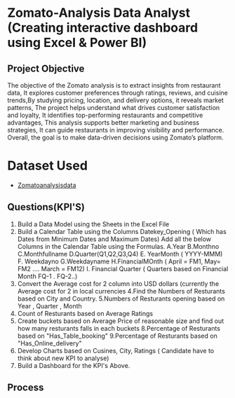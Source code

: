 # Zomato-Analysis Data Analyst (Creating interactive dashboard using Excel & Power BI)

## Project Objective
The objective of the Zomato analysis is to extract insights from restaurant data, It explores customer preferences through ratings, reviews, and cuisine trends,By studying pricing, location, and delivery options, it reveals market patterns, The project helps understand what drives customer satisfaction and loyalty, It identifies top-performing restaurants and competitive advantages, This analysis supports better marketing and business strategies, It can guide restaurants in improving visibility and performance. Overall, the goal is to make data-driven decisions using Zomato’s platform.

# Dataset Used
- <a href="https://github.com/Soumya-2102/Zomato-Analysis/commit/08f6e84d3aa7a64342f2e9f31b95c7240a54185a">Zomatoanalysisdata</a>

## Questions(KPI'S)
1. Build a Data Model using the Sheets in the Excel File
2. Build a Calendar Table using the Columns Datekey_Opening ( Which has Dates from Minimum Dates and Maximum Dates)
  Add all the below Columns in the Calendar Table using the Formulas.
   A.Year
   B.Monthno
   C.Monthfullname
   D.Quarter(Q1,Q2,Q3,Q4)
   E. YearMonth ( YYYY-MMM)
   F. Weekdayno
   G.Weekdayname
   H.FinancialMOnth ( April = FM1, May= FM2  …. March = FM12)
   I. Financial Quarter ( Quarters based on Financial Month FQ-1 . FQ-2..)
3. Convert the Average cost for 2 column into USD dollars (currently the Average cost for 2 in local currencies
4.Find the Numbers of Resturants based on City and Country.
5.Numbers of Resturants opening based on Year , Quarter , Month
6. Count of Resturants based on Average Ratings
7. Create buckets based on Average Price of reasonable size and find out how many resturants falls in each buckets
8.Percentage of Resturants based on "Has_Table_booking"
9.Percentage of Resturants based on "Has_Online_delivery"
10. Develop Charts based on Cusines, City, Ratings ( Candidate have to think about new KPI to analyse)
11. Build a Dashboard for the KPI's Above.

## Process

